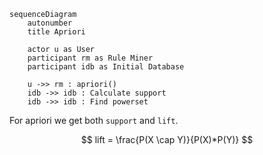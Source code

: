 ```mermaid
sequenceDiagram
    autonumber
    title Apriori

    actor u as User
    participant rm as Rule Miner
    participant idb as Initial Database

    u ->> rm : apriori()
    idb ->> idb : Calculate support
    idb ->> idb : Find powerset
```

For apriori we get both `support` and `lift`.

$$
lift = \frac{P(X \cap Y)}{P(X)*P(Y)}
$$